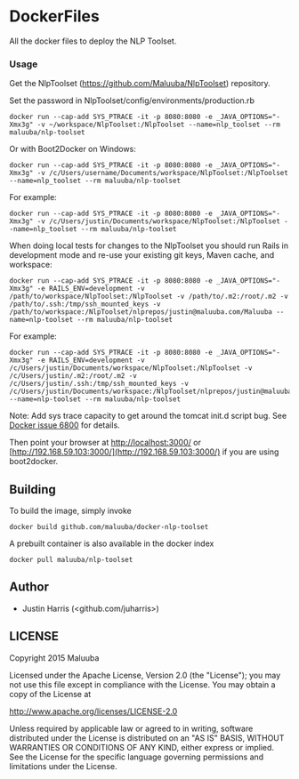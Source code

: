DockerFiles
===========

All the docker files to deploy the NLP Toolset.

### Usage

Get the NlpToolset (https://github.com/Maluuba/NlpToolset) repository.

Set the password in NlpToolset/config/environments/production.rb

```
docker run --cap-add SYS_PTRACE -it -p 8080:8080 -e _JAVA_OPTIONS="-Xmx3g" -v ~/workspace/NlpToolset:/NlpToolset --name=nlp_toolset --rm maluuba/nlp-toolset
```

Or with Boot2Docker on Windows:

```
docker run --cap-add SYS_PTRACE -it -p 8080:8080 -e _JAVA_OPTIONS="-Xmx3g" -v /c/Users/username/Documents/workspace/NlpToolset:/NlpToolset --name=nlp_toolset --rm maluuba/nlp-toolset
```

For example:

```
docker run --cap-add SYS_PTRACE -it -p 8080:8080 -e _JAVA_OPTIONS="-Xmx3g" -v /c/Users/justin/Documents/workspace/NlpToolset:/NlpToolset --name=nlp_toolset --rm maluuba/nlp-toolset
```

When doing local tests for changes to the NlpToolset you should run Rails in development mode and re-use your existing git keys, Maven cache, and workspace:

```
docker run --cap-add SYS_PTRACE -it -p 8080:8080 -e _JAVA_OPTIONS="-Xmx3g" -e RAILS_ENV=development -v /path/to/workspace/NlpToolset:/NlpToolset -v /path/to/.m2:/root/.m2 -v /path/to/.ssh:/tmp/ssh_mounted_keys -v /path/to/workspace:/NlpToolset/nlprepos/justin@maluuba.com/Maluuba --name=nlp-toolset --rm maluuba/nlp-toolset
```

For example:

```
docker run --cap-add SYS_PTRACE -it -p 8080:8080 -e _JAVA_OPTIONS="-Xmx3g" -e RAILS_ENV=development -v /c/Users/justin/Documents/workspace/NlpToolset:/NlpToolset -v /c/Users/justin/.m2:/root/.m2 -v /c/Users/justin/.ssh:/tmp/ssh_mounted_keys -v /c/Users/justin/Documents/workspace:/NlpToolset/nlprepos/justin@maluuba.com/Maluuba --name=nlp-toolset --rm maluuba/nlp-toolset
```

Note: Add sys trace capacity to get around the tomcat init.d script bug. See [Docker issue 6800](https://github.com/docker/docker/issues/6800) for details.

Then point your browser at [http://localhost:3000/](http://localhost:3000/) or [http://192.168.59.103:3000/](http://192.168.59.103:3000/) if you are using boot2docker.

## Building

To build the image, simply invoke

    docker build github.com/maluuba/docker-nlp-toolset

A prebuilt container is also available in the docker index

    docker pull maluuba/nlp-toolset
    
## Author

  * Justin Harris (<github.com/juharris>)

## LICENSE

Copyright 2015 Maluuba

Licensed under the Apache License, Version 2.0 (the "License");
you may not use this file except in compliance with the License.
You may obtain a copy of the License at

  http://www.apache.org/licenses/LICENSE-2.0

Unless required by applicable law or agreed to in writing, software
distributed under the License is distributed on an "AS IS" BASIS,
WITHOUT WARRANTIES OR CONDITIONS OF ANY KIND, either express or implied.
See the License for the specific language governing permissions and
limitations under the License.
    
